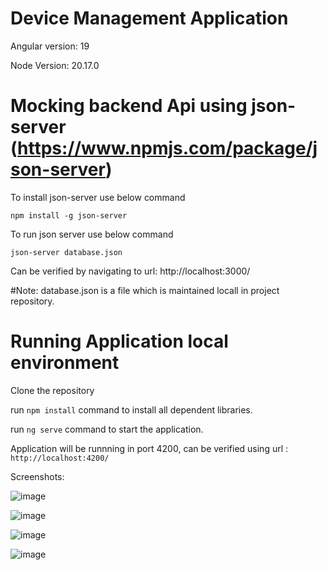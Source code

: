 # Device Management Application
Angular version: 19

Node Version: 20.17.0

# Mocking backend Api using json-server (https://www.npmjs.com/package/json-server)
To install json-server use below command

  `npm install -g json-server`

To run json server use below command

  `json-server database.json`

Can be verified by navigating to url: http://localhost:3000/

#Note: database.json is a file which is maintained locall in project repository.


# Running Application local environment
Clone the repository

run `npm install` command to install all dependent libraries.

run `ng serve` command to start the application.

Application will be runnning in port 4200, can be verified using url : `http://localhost:4200/` 


Screenshots:

![image](https://github.com/user-attachments/assets/f50cd4bd-1df6-4756-bd5e-a41289bf1869)

![image](https://github.com/user-attachments/assets/f53f2b4f-3fe5-42c4-a36d-867e77f3a115)

![image](https://github.com/user-attachments/assets/1798ed4e-73e6-41c5-9309-5a7bc358842f)

![image](https://github.com/user-attachments/assets/e447b3a7-a7c1-45d2-85b9-ab7babbb56ff)



